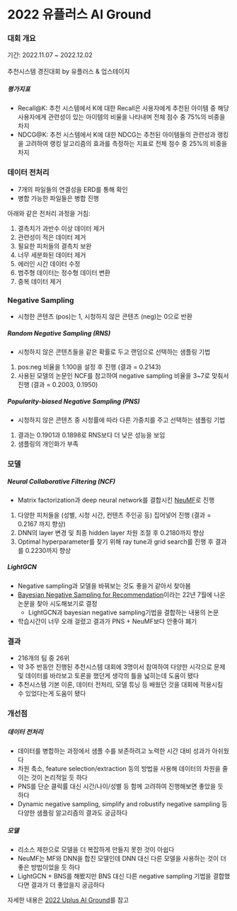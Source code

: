 # 2022 유플러스 AI Ground
### 대회 개요
기간: 2022.11.07 ~ 2022.12.02
<br>
<br>
추천시스템 경진대회 by 유플러스 & 업스테이지
##### 평가지표
- Recall@K: 추천 시스템에서 K에 대한 Recall은 사용자에게 추천된 아이템 중 해당 사용자에게 관련성이 있는 아이템의 비율을 나타내며 전체 점수 중 75%의 비중을 차지
- NDCG@K: 추천 시스템에서 K에 대한 NDCG는 추천된 아이템들의 관련성과 랭킹을 고려하여 랭킹 알고리즘의 효과를 측정하는 지표로 전체 점수 중 25%의 비중을 차지
### 데이터 전처리
- 7개의 파일들의 연결성을 ERD를 통해 확인
- 병합 가능한 파일들은 병합 진행

아래와 같은 전처리 과정을 거침:
<br>
1. 결측치가 과반수 이상 데이터 제거
2. 관련성이 적은 데이터 제거
3. 필요한 피처들의 결측치 보완
4. 너무 세분화된 데이터 제거
5. 에러인 시간 데이터 수정
6. 범주형 데이터는 정수형 데이터 변환
7. 중복 데이터 제거
### Negative Sampling

- 시청한 콘텐츠 (pos)는 1, 시청하지 않은 콘텐츠 (neg)는 0으로 반환
##### Random Negative Sampling (RNS)
- 시청하지 않은 콘텐츠들을 같은 확률로 두고 랜덤으로 선택하는 샘플링 기법
1. pos:neg 비율을 1:100을 설정 후 진행 (결과 = 0.2143)
2. 사용된 모델의 논문인 NCF를 참고하여 negative sampling 비율을 3~7로 맞춰서 진행 (결과 =  0.2003, 0.1950)
##### Popularity-biased Negative Sampling (PNS)
- 시청하지 않은 콘텐츠 중 시청률에 따라 다른 가중치를 주고 선택하는 샘플링 기법
1. 결과는 0.1901과 0.1898로 RNS보다 더 낮은 성능을 보임
2. 샘플링의 개인화가 부족
### 모델

##### Neural Collaborative Filtering (NCF)
- Matrix factorization과 deep neural network를 결합시킨 [NeuMF](https://arxiv.org/pdf/1708.05031.pdf)로 진행
1. 다양한 피처들을 (성별, 시청 시간, 컨텐츠 주인공 등) 집어넣어 진행 (결과 = 0.2167 까지 향상)
2. DNN의 layer 변경 및 최종 hidden layer 차원 조절 후 0.2180까지 향상
3. Optimal hyperparameter를 찾기 위해 ray tune과 grid search를 진행 후 결과를 0.2230까지 향상
##### LightGCN
- Negative sampling과 모델을 바꿔보는 것도 좋을거 같아서 찾아봄
- [Bayesian Negative Sampling for Recommendation](https://arxiv.org/pdf/2204.06520.pdf)이라는 22년 7월에 나온 논문을 찾아 시도해보기로 결정
    - LightGCN과 bayesian negative sampling기법을 결합하는 내용의 논문
- 학습시간이 너무 오래 걸렸고 결과가 PNS + NeuMF보다 안좋아 폐기
### 결과

- 216개의 팀 중 26위
- 약 3주 반동안 진행된 추천시스템 대회에 3명이서 참여하여 다양한 시각으로 문제 및 데이터를 바라보고 토론을 했던게 생각의 틀을 넓히는데 도움이 됐다
- 추천시스템 기본 이론, 데이터 전처리, 모델 튜닝 등 배웠던 것을 대회에 적용시킬 수 있었다는게 도움이 됐다
### 개선점

##### 데이터 전처리
- 데이터를 병합하는 과정에서 샘플 수를 보존하려고 노력한 시간 대비 성과가 아쉬웠다
- 차원 축소, feature selection/extraction 등의 방법을 사용해 데이터의 차원을 줄이는 것이 논리적일 듯 하다
- PNS를 단순 클릭률 대신 시간/나이/성별 등 함께 고려하여 진행해보면 좋았을 듯 하다
- Dynamic negative sampling, simplify and robustify negative sampling 등 다양한 샘플링 알고리즘의 결과도 궁금하다
##### 모델
- 리소스 제한으로 모델을 더 복잡하게 만들지 못한 것이 아쉽다
- NeuMF는 MF와 DNN을 합친 모델인데 DNN 대신 다른 모델을 사용하는 것이 더 좋은 방법이었을 듯 하다
- LightGCN + BNS를 해봤지만 BNS 대신 다른 negative sampling 기법을 결합했다면 결과가 더 좋았을지 궁금하다

자세한 내용은 [2022 Uplus AI Ground](https://coldnoodlesoup.wixsite.com/nextai/post/2022-%EC%9C%A0%ED%94%8C%EB%9F%AC%EC%8A%A4-ai-ground)를 참고
